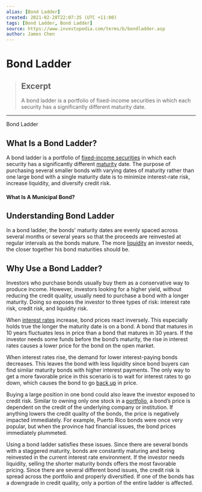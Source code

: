 ```yaml
---
alias: [Bond Ladder]
created: 2021-02-28T22:07:35 (UTC +11:00)
tags: [Bond Ladder, Bond Ladder]
source: https://www.investopedia.com/terms/b/bondladder.asp
author: James Chen
---
```


# Bond Ladder

> ## Excerpt
> A bond ladder is a portfolio of fixed-income securities in which each security has a significantly different maturity date.

---

Bond Ladder
## What Is a Bond Ladder?

A bond ladder is a portfolio of [fixed-income securities](https://www.investopedia.com/terms/f/fixed-incomesecurity.asp) in which each security has a significantly different [maturity](https://www.investopedia.com/terms/m/maturity.asp) date. The purpose of purchasing several smaller bonds with varying dates of maturity rather than one large bond with a single maturity date is to minimize interest-rate risk, increase liquidity, and diversify credit risk.

#### What Is A Municipal Bond?

## Understanding Bond Ladder

In a bond ladder, the bonds' maturity dates are evenly spaced across several months or several years so that the proceeds are reinvested at regular intervals as the bonds mature. The more [liquidity](https://www.investopedia.com/terms/l/liquidity.asp) an investor needs, the closer together his bond maturities should be.

## Why Use a Bond Ladder?

Investors who purchase bonds usually buy them as a conservative way to produce income. However, investors looking for a higher yield, without reducing the credit quality, usually need to purchase a bond with a longer maturity. Doing so exposes the investor to three types of risk: interest rate risk, credit risk, and liquidity risk.

When [interest rates](https://www.investopedia.com/terms/i/interestrate.asp) increase, bond prices react inversely. This especially holds true the longer the maturity date is on a bond. A bond that matures in 10 years fluctuates less in price than a bond that matures in 30 years. If the investor needs some funds before the bond’s maturity, the rise in interest rates causes a lower price for the bond on the open market.

When interest rates rise, the demand for lower interest-paying bonds decreases. This leaves the bond with less liquidity since bond buyers can find similar maturity bonds with higher interest payments. The only way to get a more favorable price in this scenario is to wait for interest rates to go down, which causes the bond to go [back up](https://www.investopedia.com/terms/b/back-up.asp) in price.

Buying a large position in one bond could also leave the investor exposed to credit risk. Similar to owning only one stock in a [portfolio](https://www.investopedia.com/terms/p/portfolio.asp), a bond’s price is dependent on the credit of the underlying company or institution. If anything lowers the credit quality of the bonds, the price is negatively impacted immediately. For example, Puerto Rico bonds were once very popular, but when the province had financial issues, the bond prices immediately plummeted.

Using a bond ladder satisfies these issues. Since there are several bonds with a staggered maturity, bonds are constantly maturing and being reinvested in the current interest rate environment. If the investor needs liquidity, selling the shorter maturity bonds offers the most favorable pricing. Since there are several different bond issues, the credit risk is spread across the portfolio and properly diversified. If one of the bonds has a downgrade in credit quality, only a portion of the entire ladder is affected.
